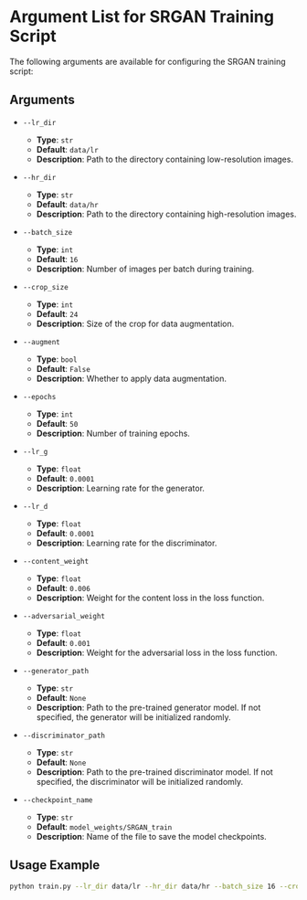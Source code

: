 # Argument List for SRGAN Training Script

The following arguments are available for configuring the SRGAN training script:

## Arguments

- `--lr_dir`
  - **Type**: `str`
  - **Default**: `data/lr`
  - **Description**: Path to the directory containing low-resolution images.

- `--hr_dir`
  - **Type**: `str`
  - **Default**: `data/hr`
  - **Description**: Path to the directory containing high-resolution images.

- `--batch_size`
  - **Type**: `int`
  - **Default**: `16`
  - **Description**: Number of images per batch during training.

- `--crop_size`
  - **Type**: `int`
  - **Default**: `24`
  - **Description**: Size of the crop for data augmentation.

- `--augment`
  - **Type**: `bool`
  - **Default**: `False`
  - **Description**: Whether to apply data augmentation.

- `--epochs`
  - **Type**: `int`
  - **Default**: `50`
  - **Description**: Number of training epochs.

- `--lr_g`
  - **Type**: `float`
  - **Default**: `0.0001`
  - **Description**: Learning rate for the generator.

- `--lr_d`
  - **Type**: `float`
  - **Default**: `0.0001`
  - **Description**: Learning rate for the discriminator.

- `--content_weight`
  - **Type**: `float`
  - **Default**: `0.006`
  - **Description**: Weight for the content loss in the loss function.

- `--adversarial_weight`
  - **Type**: `float`
  - **Default**: `0.001`
  - **Description**: Weight for the adversarial loss in the loss function.

- `--generator_path`
  - **Type**: `str`
  - **Default**: `None`
  - **Description**: Path to the pre-trained generator model. If not specified, the generator will be initialized randomly.

- `--discriminator_path`
  - **Type**: `str`
  - **Default**: `None`
  - **Description**: Path to the pre-trained discriminator model. If not specified, the discriminator will be initialized randomly.

- `--checkpoint_name`
  - **Type**: `str`
  - **Default**: `model_weights/SRGAN_train`
  - **Description**: Name of the file to save the model checkpoints.

## Usage Example

```bash
python train.py --lr_dir data/lr --hr_dir data/hr --batch_size 16 --crop_size 24 --augment True --epochs 50 --lr_g 0.0001 --lr_d 0.0001 --content_weight 0.006 --adversarial_weight 0.001 --generator_path models/generator.pth --discriminator_path models/discriminator.pth --checkpoint_name model_weights/SRGAN_train
